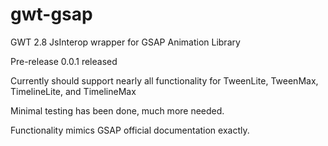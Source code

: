 # gwt-gsap
GWT 2.8 JsInterop wrapper for GSAP Animation Library

Pre-release 0.0.1 released

Currently should support nearly all functionality for TweenLite, TweenMax, TimelineLite, and TimelineMax

Minimal testing has been done, much more needed.

Functionality mimics GSAP official documentation exactly. 
